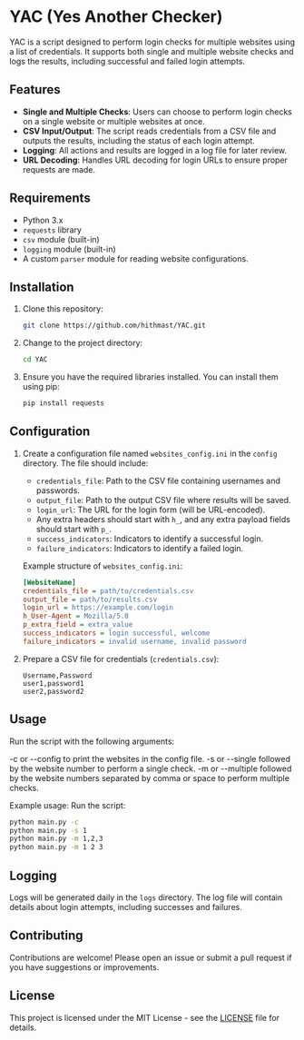 # YAC (Yes Another Checker)

YAC is a script designed to perform login checks for multiple websites using a list of credentials. It supports both single and multiple website checks and logs the results, including successful and failed login attempts.

## Features

- **Single and Multiple Checks**: Users can choose to perform login checks on a single website or multiple websites at once.
- **CSV Input/Output**: The script reads credentials from a CSV file and outputs the results, including the status of each login attempt.
- **Logging**: All actions and results are logged in a log file for later review.
- **URL Decoding**: Handles URL decoding for login URLs to ensure proper requests are made.

## Requirements

- Python 3.x
- `requests` library
- `csv` module (built-in)
- `logging` module (built-in)
- A custom `parser` module for reading website configurations.

## Installation

1. Clone this repository:
   ```bash
   git clone https://github.com/hithmast/YAC.git
   ```
   
2. Change to the project directory:
   ```bash
   cd YAC
   ```

3. Ensure you have the required libraries installed. You can install them using pip:
   ```bash
   pip install requests
   ```

## Configuration

1. Create a configuration file named `websites_config.ini` in the `config` directory. The file should include:
   - `credentials_file`: Path to the CSV file containing usernames and passwords.
   - `output_file`: Path to the output CSV file where results will be saved.
   - `login_url`: The URL for the login form (will be URL-encoded).
   - Any extra headers should start with `h_`, and any extra payload fields should start with `p_`.
   - `success_indicators`: Indicators to identify a successful login.
   - `failure_indicators`: Indicators to identify a failed login.

   Example structure of `websites_config.ini`:
   ```ini
   [WebsiteName]
   credentials_file = path/to/credentials.csv
   output_file = path/to/results.csv
   login_url = https://example.com/login
   h_User-Agent = Mozilla/5.0
   p_extra_field = extra_value
   success_indicators = login successful, welcome
   failure_indicators = invalid username, invalid password
   ```

2. Prepare a CSV file for credentials (`credentials.csv`):
   ```csv
   Username,Password
   user1,password1
   user2,password2
   ```

## Usage
Run the script with the following arguments:

-c or --config to print the websites in the config file.
-s or --single followed by the website number to perform a single check.
-m or --multiple followed by the website numbers separated by comma or space to perform multiple checks.

Example usage:
Run the script:
   ```bash
   python main.py -c
   python main.py -s 1
   python main.py -m 1,2,3
   python main.py -m 1 2 3
   ```

## Logging

Logs will be generated daily in the `logs` directory. The log file will contain details about login attempts, including successes and failures.

## Contributing

Contributions are welcome! Please open an issue or submit a pull request if you have suggestions or improvements.

## License

This project is licensed under the MIT License - see the [LICENSE](LICENSE) file for details.
